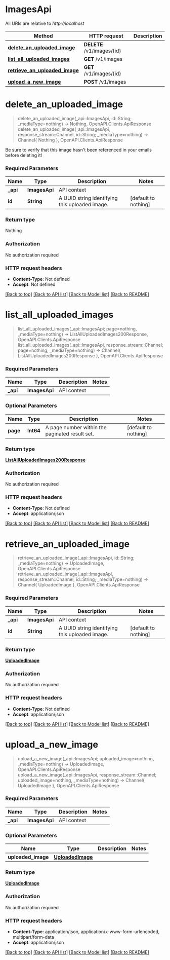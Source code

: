 # ImagesApi

All URIs are relative to *http://localhost*

Method | HTTP request | Description
------------- | ------------- | -------------
[**delete_an_uploaded_image**](ImagesApi.md#delete_an_uploaded_image) | **DELETE** /v1/images/{id} | 
[**list_all_uploaded_images**](ImagesApi.md#list_all_uploaded_images) | **GET** /v1/images | 
[**retrieve_an_uploaded_image**](ImagesApi.md#retrieve_an_uploaded_image) | **GET** /v1/images/{id} | 
[**upload_a_new_image**](ImagesApi.md#upload_a_new_image) | **POST** /v1/images | 


# **delete_an_uploaded_image**
> delete_an_uploaded_image(_api::ImagesApi, id::String; _mediaType=nothing) -> Nothing, OpenAPI.Clients.ApiResponse <br/>
> delete_an_uploaded_image(_api::ImagesApi, response_stream::Channel, id::String; _mediaType=nothing) -> Channel{ Nothing }, OpenAPI.Clients.ApiResponse



Be sure to verify that this image hasn't been referenced in your emails before deleting it!

### Required Parameters

Name | Type | Description  | Notes
------------- | ------------- | ------------- | -------------
 **_api** | **ImagesApi** | API context | 
**id** | **String**| A UUID string identifying this uploaded image. | [default to nothing]

### Return type

Nothing

### Authorization

No authorization required

### HTTP request headers

 - **Content-Type**: Not defined
 - **Accept**: Not defined

[[Back to top]](#) [[Back to API list]](../README.md#api-endpoints) [[Back to Model list]](../README.md#models) [[Back to README]](../README.md)

# **list_all_uploaded_images**
> list_all_uploaded_images(_api::ImagesApi; page=nothing, _mediaType=nothing) -> ListAllUploadedImages200Response, OpenAPI.Clients.ApiResponse <br/>
> list_all_uploaded_images(_api::ImagesApi, response_stream::Channel; page=nothing, _mediaType=nothing) -> Channel{ ListAllUploadedImages200Response }, OpenAPI.Clients.ApiResponse





### Required Parameters

Name | Type | Description  | Notes
------------- | ------------- | ------------- | -------------
 **_api** | **ImagesApi** | API context | 

### Optional Parameters

Name | Type | Description  | Notes
------------- | ------------- | ------------- | -------------
 **page** | **Int64**| A page number within the paginated result set. | [default to nothing]

### Return type

[**ListAllUploadedImages200Response**](ListAllUploadedImages200Response.md)

### Authorization

No authorization required

### HTTP request headers

 - **Content-Type**: Not defined
 - **Accept**: application/json

[[Back to top]](#) [[Back to API list]](../README.md#api-endpoints) [[Back to Model list]](../README.md#models) [[Back to README]](../README.md)

# **retrieve_an_uploaded_image**
> retrieve_an_uploaded_image(_api::ImagesApi, id::String; _mediaType=nothing) -> UploadedImage, OpenAPI.Clients.ApiResponse <br/>
> retrieve_an_uploaded_image(_api::ImagesApi, response_stream::Channel, id::String; _mediaType=nothing) -> Channel{ UploadedImage }, OpenAPI.Clients.ApiResponse





### Required Parameters

Name | Type | Description  | Notes
------------- | ------------- | ------------- | -------------
 **_api** | **ImagesApi** | API context | 
**id** | **String**| A UUID string identifying this uploaded image. | [default to nothing]

### Return type

[**UploadedImage**](UploadedImage.md)

### Authorization

No authorization required

### HTTP request headers

 - **Content-Type**: Not defined
 - **Accept**: application/json

[[Back to top]](#) [[Back to API list]](../README.md#api-endpoints) [[Back to Model list]](../README.md#models) [[Back to README]](../README.md)

# **upload_a_new_image**
> upload_a_new_image(_api::ImagesApi; uploaded_image=nothing, _mediaType=nothing) -> UploadedImage, OpenAPI.Clients.ApiResponse <br/>
> upload_a_new_image(_api::ImagesApi, response_stream::Channel; uploaded_image=nothing, _mediaType=nothing) -> Channel{ UploadedImage }, OpenAPI.Clients.ApiResponse





### Required Parameters

Name | Type | Description  | Notes
------------- | ------------- | ------------- | -------------
 **_api** | **ImagesApi** | API context | 

### Optional Parameters

Name | Type | Description  | Notes
------------- | ------------- | ------------- | -------------
 **uploaded_image** | [**UploadedImage**](UploadedImage.md)|  | 

### Return type

[**UploadedImage**](UploadedImage.md)

### Authorization

No authorization required

### HTTP request headers

 - **Content-Type**: application/json, application/x-www-form-urlencoded, multipart/form-data
 - **Accept**: application/json

[[Back to top]](#) [[Back to API list]](../README.md#api-endpoints) [[Back to Model list]](../README.md#models) [[Back to README]](../README.md)


